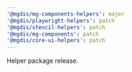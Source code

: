 ```yaml
---
'@mgdis/mg-components-helpers': major
'@mgdis/playwright-helpers': patch
'@mgdis/stencil-helpers': patch
'@mgdis/mg-components': patch
'@mgdis/core-ui-helpers': patch
---
```


Helper package release.
